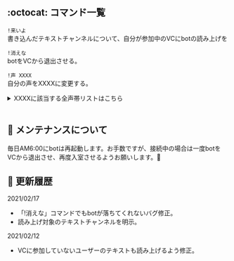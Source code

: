 ## :octocat: コマンド一覧

`!来いよ`  
書き込んだテキストチャンネルについて、自分が参加中のVCにbotの読み上げを

`!消えな`  
botをVCから退出させる。

`!声 XXXX`  
自分の声をXXXXに変更する。
<details><summary>XXXXに該当する全声帯リストはこちら</summary>
Aditi | Amy | Astrid | Bianca | Brian | Camila | Carla | Carmen | Celine | Chantal | Conchita | Cristiano | Dora | Emma | Enrique | Ewa | Filiz | Geraint | Giorgio | Gwyneth | Hans | Ines | Ivy | Jacek | Jan | Joanna | Joey | Justin | Karl | Kendra | Kevin | Kimberly | Lea | Liv | Lotte | Lucia | Lupe | Mads | Maja | Marlene | Mathieu | Matthew | Maxim | Mia | Miguel | Mizuki | Naja | Nicole | Penelope | Raveena | Ricardo | Ruben | Russell | Salli | Seoyeon | Takumi | Tatyana | Vicki | Vitoria | Zeina | Zhiyu
</details>
</br>
  
## :wrench: メンテナンスについて

毎日AM6:00にbotは再起動します。お手数ですが、接続中の場合は一度botをVCから退出させ、再度入室させるようお願いします。:ant:

## :date: 更新履歴

2021/02/17

- 「!消えな」コマンドでもbotが落ちてくれないバグ修正。
- 読み上げ対象のテキストチャンネルを明示。

2021/02/12

- VCに参加していないユーザーのテキストも読み上げるよう修正。
